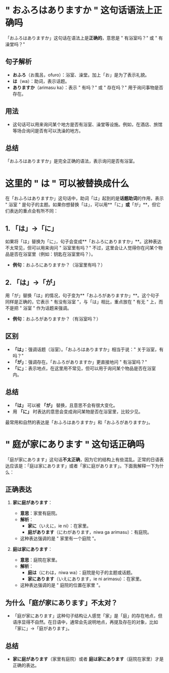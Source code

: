 # " おふろはありますか " 这句话语法上正确吗

「おふろはありますか」这句话在语法上是**正确的**，意思是 " 有浴室吗？" 或 " 有澡堂吗？"

## 句子解析

- **おふろ**（お風呂，ofuro）：浴室、澡堂。加上「お」是为了表示礼貌。
- **は**（wa）：助词，表示话题。
- **ありますか**（arimasu ka）：表示 " 有吗？" 或 " 存在吗？" 用于询问事物是否存在。

## 用法

- 这句话可以用来询问某个地方是否有浴室、澡堂等设施。例如，在酒店、旅馆等场合询问是否有可以洗澡的地方。

## 总结

「おふろはありますか」是完全正确的语法，表示询问是否有浴室。

# 这里的 " は " 可以被替换成什么

在「おふろはありますか」这句话中，助词「は」起到的是**话题助词**的作用，表示 " 浴室 " 是句子的主题。如果你想替换「は」，可以用**「に」**或**「が」**，但它们表达的重点会有所不同：

## 1. **「は」→「に」**

如果将「は」替换为「に」，句子会变成**「おふろにありますか」**。这种表达不太常见，但可以用来询问 " 浴室里有吗？" 不过，这里会让人觉得你在问某个物品是否在浴室里（例如：钥匙在浴室里吗？）。

- **例句**：おふろにありますか？（浴室里有吗？）

## 2. **「は」→「が」**

用「が」替换「は」的情况，句子变为**「おふろがありますか」**。这个句子同样是正确的，它表示 " 有没有浴室 "，与「は」相比，重点放在 " 有无 " 上，而不是把 " 浴室 " 作为话题来强调。

- **例句**：おふろがありますか？（有浴室吗？）

## 区别

- **「は」**：强调话题（浴室）。「おふろはありますか」相当于说：" 关于浴室，有吗？"
- **「が」**：强调存在。「おふろがありますか」更直接地问 " 有浴室吗？"
- **「に」**：表示地点，在这里用不常见，但可以用于询问某个物品是否在浴室内。

## 总结

- **「は」** 可以被 **「が」** 替换，且意思不会有很大变化。
- 用 **「に」** 时表达的意思会变成询问某物是否在浴室里，比较少见。

最常用和自然的表达是「おふろはありますか」和「おふろがありますか」。

# " 庭が家にあります " 这句话正确吗

「庭が家にあります」这句话**不太正确**，因为它的结构上有些混乱。正常的日语表达应该是：「庭は家にあります」或者「家に庭があります」。下面我解释一下为什么：

## 正确表达

1. **家に庭があります**：
   - **意思**：家里有庭院。
   - **解析**：
     - **家に**（いえに，ie ni）：在家里。
     - **庭があります**（にわがあります，niwa ga arimasu）：有庭院。
   - 这种表达强调的是 " 家里有一个庭院 "。

2. **庭は家にあります**：
   - **意思**：庭院在家里。
   - **解析**：
     - **庭は**（にわは，niwa wa）：庭院是句子的主题或话题。
     - **家にあります**（いえにあります，ie ni arimasu）：在家里。
   - 这种表达强调的是 " 庭院的位置在家里 "。

## 为什么「庭が家にあります」不太对？

- 「庭が家にあります」这种句子结构让人感觉「家」是「庭」的存在地点，但语序显得不自然。在日语中，通常会先说明地点，再提及存在的对象，比如「家に」→「庭があります」。


## 总结

- **家に庭があります**（家里有庭院）或者 **庭は家にあります**（庭院在家里）才是正确的表达。

